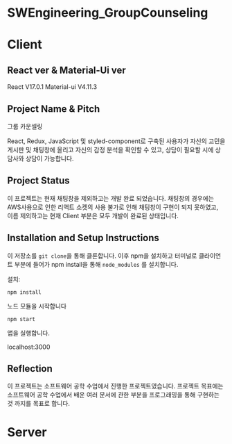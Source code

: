 # SWEngineering_GroupCounseling

# Client

## React ver & Material-Ui ver

React V17.0.1
Material-ui V4.11.3

## Project Name & Pitch

그룹 카운셀링

React, Redux, JavaScript 및 styled-component로 구축된 사용자가 자신의 고민을 게시판 및 채팅창에 올리고 자신의 감정 분석을 확인할 수 있고, 상담이 필요할 시에 상담사와 상담이 가능합니다.

## Project Status

이 프로젝트는 현재 채팅창을 제외하고는 개발 완료 되었습니다.
채팅창의 경우에는 AWS사용으로 인한 리액트 소켓의 사용 불가로 인해 채팅창이 구현이 되지 못하였고,
이름 제외하고는 현재 Client 부분은 모두 개발이 완료된 상태입니다.

## Installation and Setup Instructions

이 저장소를 `git clone`을 통해 클론합니다. 이후 npm을 설치하고 터미널로 클라이언트 부분에 들어가 npm install을 통해 `node_modules` 를 설치합니다.

설치:

`npm install`

노드 모듈을 시작합니다

`npm start`

앱을 실행합니다.

localhost:3000

## Reflection

이 프로젝트는 소프트웨어 공학 수업에서 진행한 프로젝트였습니다.
프로젝트 목표에는 소프트웨어 공학 수업에서 배운 여러 문서에 관한 부분을 프로그래밍을 통해 구현하는 것 까지를 목표로 합니다.

# Server
